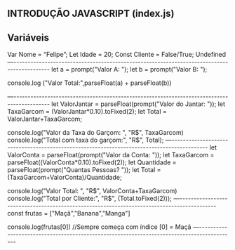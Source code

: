 ## INTRODUÇÃO JAVASCRIPT (index.js)

## Variáveis

Var Nome = “Felipe”;
Let Idade = 20;
Const Cliente = False/True;
Undefined 
—-------------------------------------------------------------------------------------------
let a = prompt("Valor A: ");
let b = prompt("Valor B: ");

console.log ("Valor Total:",parseFloat(a) + parseFloat(b))

—-------------------------------------------------------------------------------------------
let ValorJantar = parseFloat(prompt("Valor do Jantar: "));
let TaxaGarcom = (ValorJantar*0.10).toFixed(2);
let Total = ValorJantar+TaxaGarcom;

console.log("Valor da Taxa do Garçom: ", "R$", TaxaGarcom)
console.log("Total com taxa do garçom:", "R$", Total);
—-------------------------------------------------------------------------------------------
let ValorConta = parseFloat(prompt("Valor da Conta: "));
let TaxaGarcom = parseFloat((ValorConta*0.10).toFixed(2));
let Quantidade = parseFloat(prompt("Quantas Pessoas? "));
let Total = (TaxaGarcom+ValorConta)/Quantidade;

console.log("Valor Total: ", "R$", ValorConta+TaxaGarcom)
console.log("Total por Cliente:", "R$", (Total.toFixed(2)));
—-------------------------------------------------------------------------------------------
const frutas = ["Maçã","Banana","Manga"]

console.log(frutas[0])
//Sempre começa com índice [0] = Maçã
—-------------------------------------------------------------------------------------------


